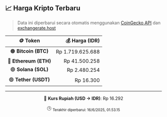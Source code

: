

<!-- HARGA_KRIPTO -->
## 📈 Harga Kripto Terbaru

> Data ini diperbarui secara otomatis menggunakan [CoinGecko API](https://www.coingecko.com/) dan [exchangerate.host](https://exchangerate.host/)

<div align="center">

| 🪙 Token | 💰 Harga (IDR) |
|:------:|---------------:|
| 🟠 **Bitcoin (BTC)**   | Rp 1.719.625.688 |
| 🔵 **Ethereum (ETH)**  | Rp 41.500.258 |
| 🟣 **Solana (SOL)**    | Rp 2.480.254 |
| 🟢 **Tether (USDT)**   | Rp 16.300 |

---

💱 **Kurs Rupiah (USD → IDR)**: Rp 16.292

🕒 <sub>Terakhir diperbarui: 16/6/2025, 01.53.15</sub>

</div>
<!-- /HARGA_KRIPTO -->
